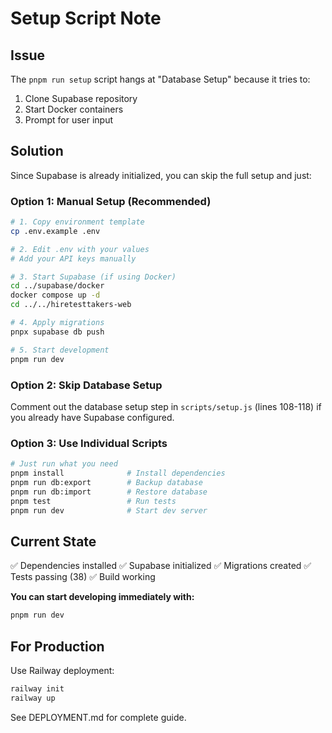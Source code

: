 # Setup Script Note

## Issue

The `pnpm run setup` script hangs at "Database Setup" because it tries to:
1. Clone Supabase repository
2. Start Docker containers
3. Prompt for user input

## Solution

Since Supabase is already initialized, you can skip the full setup and just:

### Option 1: Manual Setup (Recommended)

```bash
# 1. Copy environment template
cp .env.example .env

# 2. Edit .env with your values
# Add your API keys manually

# 3. Start Supabase (if using Docker)
cd ../supabase/docker
docker compose up -d
cd ../../hiretesttakers-web

# 4. Apply migrations
pnpx supabase db push

# 5. Start development
pnpm run dev
```

### Option 2: Skip Database Setup

Comment out the database setup step in `scripts/setup.js` (lines 108-118) if you already have Supabase configured.

### Option 3: Use Individual Scripts

```bash
# Just run what you need
pnpm install              # Install dependencies
pnpm run db:export        # Backup database
pnpm run db:import        # Restore database
pnpm test                 # Run tests
pnpm run dev              # Start dev server
```

## Current State

✅ Dependencies installed
✅ Supabase initialized
✅ Migrations created
✅ Tests passing (38)
✅ Build working

**You can start developing immediately with:**
```bash
pnpm run dev
```

## For Production

Use Railway deployment:
```bash
railway init
railway up
```

See DEPLOYMENT.md for complete guide.